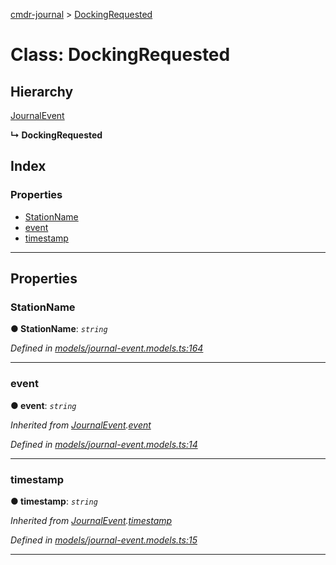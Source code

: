 [cmdr-journal](../README.md) > [DockingRequested](../classes/dockingrequested.md)



# Class: DockingRequested

## Hierarchy


 [JournalEvent](journalevent.md)

**↳ DockingRequested**







## Index

### Properties

* [StationName](dockingrequested.md#stationname)
* [event](dockingrequested.md#event)
* [timestamp](dockingrequested.md#timestamp)



---
## Properties
<a id="stationname"></a>

###  StationName

**●  StationName**:  *`string`* 

*Defined in [models/journal-event.models.ts:164](https://github.com/chrisbruford/cmdr-journal/blob/5b08b7d/src/models/journal-event.models.ts#L164)*





___

<a id="event"></a>

###  event

**●  event**:  *`string`* 

*Inherited from [JournalEvent](journalevent.md).[event](journalevent.md#event)*

*Defined in [models/journal-event.models.ts:14](https://github.com/chrisbruford/cmdr-journal/blob/5b08b7d/src/models/journal-event.models.ts#L14)*





___

<a id="timestamp"></a>

###  timestamp

**●  timestamp**:  *`string`* 

*Inherited from [JournalEvent](journalevent.md).[timestamp](journalevent.md#timestamp)*

*Defined in [models/journal-event.models.ts:15](https://github.com/chrisbruford/cmdr-journal/blob/5b08b7d/src/models/journal-event.models.ts#L15)*





___


